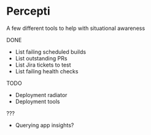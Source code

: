 # Percepti

A few different tools to help with situational awareness

DONE
* List failing scheduled builds
* List outstanding PRs
* List Jira tickets to test
* List failing health checks

TODO
* Deployment radiator
* Deployment tools

???
* Querying app insights?
